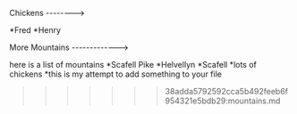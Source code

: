 Chickens
-------->

*Fred 
*Henry

More Mountains
------------->

here is a list of mountains
*Scafell Pike
*Helvellyn
*Scafell
*lots of chickens
*this is my attempt to add something to your file

>>>>>>> 38adda5792592cca5b492feeb6f954321e5bdb29:mountains.md
